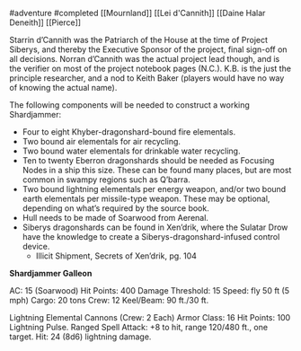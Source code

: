  #adventure #completed [[Mournland]] [[Lei d'Cannith]] [[Daine Halar Deneith]] [[Pierce]]

Starrin d’Cannith was the Patriarch of the House at the time of Project Siberys, and thereby the Executive Sponsor of the project, final sign-off on all decisions. Norran d’Cannith was the actual project lead though, and is the verifier on most of the project notebook pages (N.C.). K.B. is the just the principle researcher, and a nod to Keith Baker (players would have no way of knowing the actual name).

The following components will be needed to construct a working Shardjammer:
- Four to eight Khyber-dragonshard-bound fire elementals.
- Two bound air elementals for air recycling.
- Two bound water elementals for drinkable water recycling.
- Ten to twenty Eberron dragonshards should be needed as Focusing Nodes in a ship this size. These can be found many places, but are most common in swampy regions such as Q’barra.
- Two bound lightning elementals per energy weapon, and/or two bound earth elementals per missile-type weapon. These may be optional, depending on what’s required by the source book.
- Hull needs to be made of Soarwood from Aerenal.
- Siberys dragonshards can be found in Xen’drik, where the Sulatar Drow have the knowledge to create a Siberys-dragonshard-infused control device.
    - Illicit Shipment, Secrets of Xen’drik, pg. 104

**Shardjammer Galleon**

AC: 15 (Soarwood)
Hit Points: 400
Damage Threshold: 15
Speed: fly 50 ft (5 mph)
Cargo: 20 tons
Crew: 12
Keel/Beam: 90 ft./30 ft.

Lightning Elemental Cannons (Crew: 2 Each)
Armor Class: 16
Hit Points: 100
Lightning Pulse. Ranged Spell Attack: +8 to hit, range 120/480 ft., one target. Hit: 24 (8d6) lightning damage.